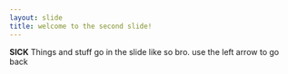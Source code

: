 ```yaml
---
layout: slide
title: welcome to the second slide!
---
```

<b>SICK</b>
Things and stuff go in the slide like so bro.
use the left arrow to go back

